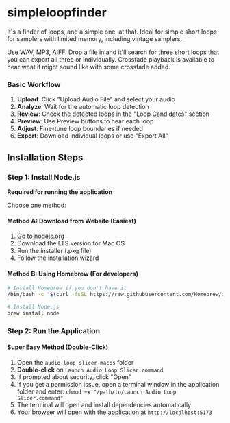 # simpleloopfinder
It's a finder of loops, and a simple one, at that.  Ideal for simple short loops for samplers with limited memory, including vintage samplers.

Use WAV, MP3, AIFF.  Drop a file in and it'll search for three short loops that you can export all three or individually.  Crossfade playback is available to hear what it might sound like with some crossfade added.

### Basic Workflow
1. **Upload**: Click "Upload Audio File" and select your audio
2. **Analyze**: Wait for the automatic loop detection
3. **Review**: Check the detected loops in the "Loop Candidates" section
4. **Preview**: Use Preview buttons to hear each loop
5. **Adjust**: Fine-tune loop boundaries if needed
6. **Export**: Download individual loops or use "Export All"

## Installation Steps

### Step 1: Install Node.js
**Required for running the application**

Choose one method:

#### Method A: Download from Website (Easiest)
1. Go to [nodejs.org](https://nodejs.org/)
2. Download the LTS version for Mac OS
3. Run the installer (.pkg file)
4. Follow the installation wizard

#### Method B: Using Homebrew (For developers)
```bash
# Install Homebrew if you don't have it
/bin/bash -c "$(curl -fsSL https://raw.githubusercontent.com/Homebrew/install/HEAD/install.sh)"

# Install Node.js
brew install node
```
### Step 2: Run the Application

#### Super Easy Method (Double-Click)
1. Open the `audio-loop-slicer-macos` folder
2. **Double-click** on `Launch Audio Loop Slicer.command`
3. If prompted about security, click "Open"
4. If you get a permission issue, open a terminal window in the application folder and enter: `chmod +x "/path/to/Launch Audio Loop Slicer.command"`
5. The terminal will open and install dependencies automatically
6. Your browser will open with the application at `http://localhost:5173`
